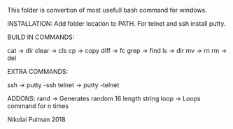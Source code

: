 This folder is convertion of most usefull bash command for windows.

INSTALLATION:
Add folder location to PATH.
For telnet and ssh install putty.

BUILD IN COMMANDS:

cat -> dir
clear -> cls
cp -> copy
diff -> fc
grep -> find
ls -> dir
mv -> rn
rm -> del

EXTRA COMMANDS:

ssh -> putty -ssh
telnet -> putty -telnet

ADDONS:
rand -> Generates random 16 length string
loop -> Loops command for n times

Nikolai Pulman 2018